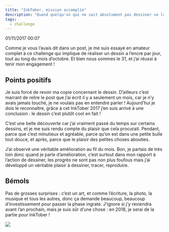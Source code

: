 ```yaml
---
title: "InkTober, mission accomplie"
description: "Quand quelqu'un qui ne sait absolument pas dessiner se lance dans un challenge qui consiste à réaliser un dessin par jour"
tags:
  - challenge
---
```


01/11/2017 00:07

Comme je vous l’avais dit dans un <nuxt-link to="/blog/inktober17">post</nuxt-link>, je me suis essayé en amateur complet à ce challenge qui implique de réaliser un dessin a l’encre par jour, tout au long du mois d’octobre. Et bien nous sommes le 31, et j’ai réussi à tenir mon engagement !

## Points positifs

Je suis forcé de revoir ma copie concernant le dessin. D’ailleurs c’est marrant de relire le post que j’ai écrit il y a seulement un mois, car je n’y avais jamais touché, je ne voulais pas en entendre parler ! Aujourd’hui je dois le reconnaître, grâce à cet InkTober 2017 j’en suis arrivé à une conclusion : le dessin c’est plutôt cool en fait !

C’est une belle découverte car j’ai vraiment passé du temps sur certains dessins, et je me suis rendu compte du plaisir que cela procurait. Pendant, parce que c’est minutieux et agréable, parce qu’on est dans une petite bulle tout douce, et après, parce que le plaisir des petites choses abouties.

J’ai observé une véritable amélioration au fil du mois. Bon, je partais de très loin donc quand je parle d’amélioration, c’est surtout dans mon rapport à l’action de dessiner, les progrès ne sont pas non plus foufous mais j’ai développé un véritable plaisir à dessiner, tracer, reproduire.

## Bémols

Pas de grosses surprises : c’est un art, et comme l’écriture, la photo, la musique et tous les autres, donc ça demande beaucoup, beaucoup d’investissement pour passer la phase ingrate. J’ignore si j’y reviendra avant l’an prochain, mais je suis sûr d’une chose : en 2018, je serai de la partie pour InkTober !

<img src="/inktober17.jpg" class="zoom im200" />
